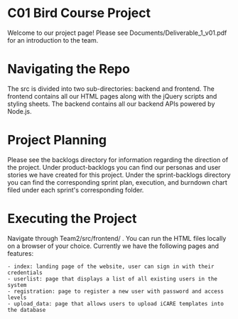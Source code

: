 # C01 Bird Course Project

Welcome to our project page! Please see Documents/Deliverable_1_v01.pdf for an introduction to the team.

# Navigating the Repo
The src is divided into two sub-directories: backend and frontend. The frontend contains all our HTML pages along with the jQuery scripts and styling sheets.
The backend contains all our backend APIs powered by Node.js.


# Project Planning
Please see the backlogs directory for information regarding the direction of the project. Under product-backlogs you can find our personas and user stories we have created for this project. Under the sprint-backlogs directory you can find the corresponding sprint plan, execution, and burndown chart filed under each sprint's corresponding folder.

# Executing the Project
Navigate through Team2/src/frontend/ . You can run the HTML files locally on a browser of your choice. Currently we have
the following pages and features:
```
- index: landing page of the website, user can sign in with their credentials
- userlist: page that displays a list of all existing users in the system
- registration: page to register a new user with password and access levels
- upload_data: page that allows users to upload iCARE templates into the database
```